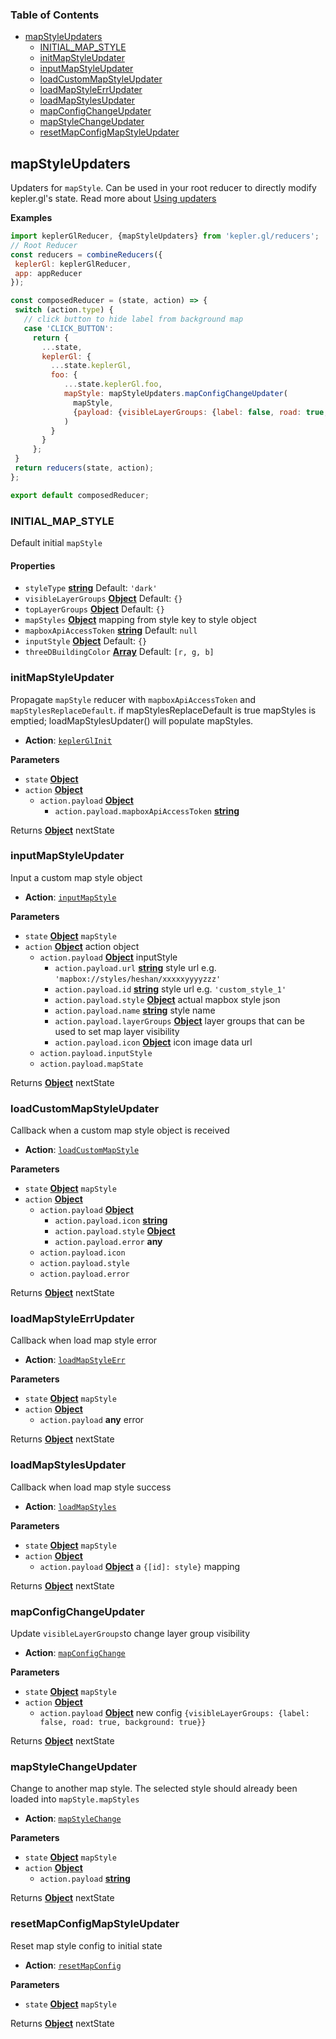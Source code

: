 <!-- Generated by documentation.js. Update this documentation by updating the source code. -->

### Table of Contents

-   [mapStyleUpdaters][1]
    -   [INITIAL_MAP_STYLE][3]
    -   [initMapStyleUpdater][5]
    -   [inputMapStyleUpdater][7]
    -   [loadCustomMapStyleUpdater][9]
    -   [loadMapStyleErrUpdater][11]
    -   [loadMapStylesUpdater][13]
    -   [mapConfigChangeUpdater][15]
    -   [mapStyleChangeUpdater][17]
    -   [resetMapConfigMapStyleUpdater][19]

## mapStyleUpdaters

Updaters for `mapStyle`. Can be used in your root reducer to directly modify kepler.gl's state.
Read more about [Using updaters][21]

**Examples**

```javascript
import keplerGlReducer, {mapStyleUpdaters} from 'kepler.gl/reducers';
// Root Reducer
const reducers = combineReducers({
 keplerGl: keplerGlReducer,
 app: appReducer
});

const composedReducer = (state, action) => {
 switch (action.type) {
   // click button to hide label from background map
   case 'CLICK_BUTTON':
     return {
       ...state,
       keplerGl: {
         ...state.keplerGl,
         foo: {
            ...state.keplerGl.foo,
            mapStyle: mapStyleUpdaters.mapConfigChangeUpdater(
              mapStyle,
              {payload: {visibleLayerGroups: {label: false, road: true, background: true}}}
            )
         }
       }
     };
 }
 return reducers(state, action);
};

export default composedReducer;
```

### INITIAL_MAP_STYLE

Default initial `mapStyle`

#### Properties

-   `styleType` **[string][22]** Default: `'dark'`
-   `visibleLayerGroups` **[Object][23]** Default: `{}`
-   `topLayerGroups` **[Object][23]** Default: `{}`
-   `mapStyles` **[Object][23]** mapping from style key to style object
-   `mapboxApiAccessToken` **[string][22]** Default: `null`
-   `inputStyle` **[Object][23]** Default: `{}`
-   `threeDBuildingColor` **[Array][24]** Default: `[r, g, b]`

### initMapStyleUpdater

Propagate `mapStyle` reducer with `mapboxApiAccessToken` and `mapStylesReplaceDefault`.
if mapStylesReplaceDefault is true mapStyles is emptied; loadMapStylesUpdater() will
populate mapStyles.

-   **Action**: [`keplerGlInit`][25]

**Parameters**

-   `state` **[Object][23]** 
-   `action` **[Object][23]** 
    -   `action.payload` **[Object][23]** 
        -   `action.payload.mapboxApiAccessToken` **[string][22]** 

Returns **[Object][23]** nextState

### inputMapStyleUpdater

Input a custom map style object

-   **Action**: [`inputMapStyle`][26]

**Parameters**

-   `state` **[Object][23]** `mapStyle`
-   `action` **[Object][23]** action object
    -   `action.payload` **[Object][23]** inputStyle
        -   `action.payload.url` **[string][22]** style url e.g. `'mapbox://styles/heshan/xxxxxyyyyzzz'`
        -   `action.payload.id` **[string][22]** style url e.g. `'custom_style_1'`
        -   `action.payload.style` **[Object][23]** actual mapbox style json
        -   `action.payload.name` **[string][22]** style name
        -   `action.payload.layerGroups` **[Object][23]** layer groups that can be used to set map layer visibility
        -   `action.payload.icon` **[Object][23]** icon image data url
    -   `action.payload.inputStyle`  
    -   `action.payload.mapState`  

Returns **[Object][23]** nextState

### loadCustomMapStyleUpdater

Callback when a custom map style object is received

-   **Action**: [`loadCustomMapStyle`][27]

**Parameters**

-   `state` **[Object][23]** `mapStyle`
-   `action` **[Object][23]** 
    -   `action.payload` **[Object][23]** 
        -   `action.payload.icon` **[string][22]** 
        -   `action.payload.style` **[Object][23]** 
        -   `action.payload.error` **any** 
    -   `action.payload.icon`  
    -   `action.payload.style`  
    -   `action.payload.error`  

Returns **[Object][23]** nextState

### loadMapStyleErrUpdater

Callback when load map style error

-   **Action**: [`loadMapStyleErr`][28]

**Parameters**

-   `state` **[Object][23]** `mapStyle`
-   `action` **[Object][23]** 
    -   `action.payload` **any** error

Returns **[Object][23]** nextState

### loadMapStylesUpdater

Callback when load map style success

-   **Action**: [`loadMapStyles`][29]

**Parameters**

-   `state` **[Object][23]** `mapStyle`
-   `action` **[Object][23]** 
    -   `action.payload` **[Object][23]** a `{[id]: style}` mapping

Returns **[Object][23]** nextState

### mapConfigChangeUpdater

Update `visibleLayerGroups`to change layer group visibility

-   **Action**: [`mapConfigChange`][30]

**Parameters**

-   `state` **[Object][23]** `mapStyle`
-   `action` **[Object][23]** 
    -   `action.payload` **[Object][23]** new config `{visibleLayerGroups: {label: false, road: true, background: true}}`

Returns **[Object][23]** nextState

### mapStyleChangeUpdater

Change to another map style. The selected style should already been loaded into `mapStyle.mapStyles`

-   **Action**: [`mapStyleChange`][31]

**Parameters**

-   `state` **[Object][23]** `mapStyle`
-   `action` **[Object][23]** 
    -   `action.payload` **[string][22]** 

Returns **[Object][23]** nextState

### resetMapConfigMapStyleUpdater

Reset map style config to initial state

-   **Action**: [`resetMapConfig`][32]

**Parameters**

-   `state` **[Object][23]** `mapStyle`

Returns **[Object][23]** nextState

[1]: #mapstyleupdaters

[2]: #examples

[3]: #initial_map_style

[4]: #properties

[5]: #initmapstyleupdater

[6]: #parameters

[7]: #inputmapstyleupdater

[8]: #parameters-1

[9]: #loadcustommapstyleupdater

[10]: #parameters-2

[11]: #loadmapstyleerrupdater

[12]: #parameters-3

[13]: #loadmapstylesupdater

[14]: #parameters-4

[15]: #mapconfigchangeupdater

[16]: #parameters-5

[17]: #mapstylechangeupdater

[18]: #parameters-6

[19]: #resetmapconfigmapstyleupdater

[20]: #parameters-7

[21]: ../advanced-usage/using-updaters.md

[22]: https://developer.mozilla.org/docs/Web/JavaScript/Reference/Global_Objects/String

[23]: https://developer.mozilla.org/docs/Web/JavaScript/Reference/Global_Objects/Object

[24]: https://developer.mozilla.org/docs/Web/JavaScript/Reference/Global_Objects/Array

[25]: ../actions/actions.md#keplerglinit

[26]: ../actions/actions.md#inputmapstyle

[27]: ../actions/actions.md#loadcustommapstyle

[28]: ../actions/actions.md#loadmapstyleerr

[29]: ../actions/actions.md#loadmapstyles

[30]: ../actions/actions.md#mapconfigchange

[31]: ../actions/actions.md#mapstylechange

[32]: ../actions/actions.md#resetmapconfig

